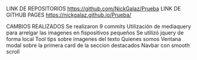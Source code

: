 LINK DE REPOSITORIOS
https://github.com/NickGalaz/Prueba
LINK DE GITHUB PAGES
https://nickgalaz.github.io/Prueba/

CAMBIOS REALIZADOS
Se realizaron 9 commits
Utilización de mediaquery para arrelgar las imagenes en fispositivos pequeños
Se utilizó jquery de forma local
Tool tips sobre imagenes del texto Quienes somos
Ventana modal sobre la primera card de la seccion destacados
Navbar con smooth scroll
